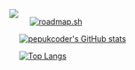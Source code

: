 <img align="left" src="disappointing-devil-may-cry.gif">

&emsp; [![roadmap.sh](https://roadmap.sh/card/wide/666d52585a1e5ea6c24ef5bf?variant=dark)](https://roadmap.sh)

&emsp; [![pepukcoder's GitHub stats](https://github-readme-stats.vercel.app/api?username=pepukcoder&count_private=true&show_icons=true&title_color=ffffff&text_color=9ca3af&icon_color=ffffff&border_color=1f2937&bg_color=0c1117&theme=github_dark)](https://github.com/anuraghazra/github-readme-stats)

&emsp; [![Top Langs](https://github-readme-stats.vercel.app/api/top-langs/?username=pepukcoder&layout=donut&title_color=ffffff&text_color=9ca3af&icon_color=ffffff&border_color=1f2937&bg_color=0c1117&theme=github_dark)](https://github.com/anuraghazra/github-readme-stats)
